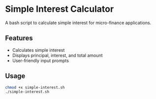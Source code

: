 # Simple Interest Calculator

A bash script to calculate simple interest for micro-finance applications.

## Features

- Calculates simple interest
- Displays principal, interest, and total amount
- User-friendly input prompts

## Usage

```bash
chmod +x simple-interest.sh
./simple-interest.sh
```
